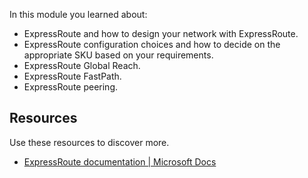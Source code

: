 In this module you learned about:

 -  ExpressRoute and how to design your network with ExpressRoute.
 -  ExpressRoute configuration choices and how to decide on the appropriate SKU based on your requirements.
 -  ExpressRoute Global Reach.
 -  ExpressRoute FastPath.
 -  ExpressRoute peering. 

## Resources

Use these resources to discover more.

 -  [ExpressRoute documentation \| Microsoft Docs](/azure/expressroute/)